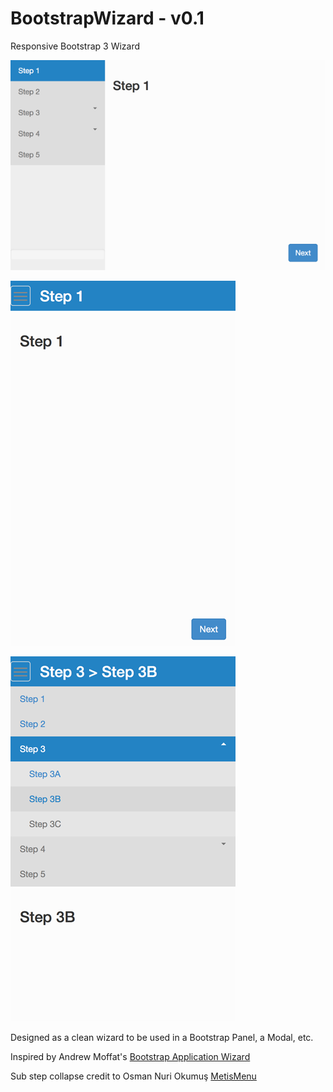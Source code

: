 # BootstrapWizard - v0.1

Responsive Bootstrap 3 Wizard

![Screenshot](screenshots/default.png)

![Screenshot](screenshots/xs-nav-collapse.png)

![Screenshot](screenshots/xs-nav.png)

Designed as a clean wizard to be used in a Bootstrap Panel, a Modal, etc.

Inspired by Andrew Moffat's [Bootstrap Application Wizard](https://github.com/amoffat/bootstrap-application-wizard)

Sub step collapse credit to Osman Nuri Okumuş [MetisMenu](https://github.com/onokumus/metisMenu)
